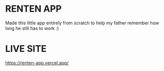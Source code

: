 # RENTEN APP

Made this little app entirely from scratch to help my father remember how long he still has to work :)

# LIVE SITE

https://renten-app.vercel.app/
